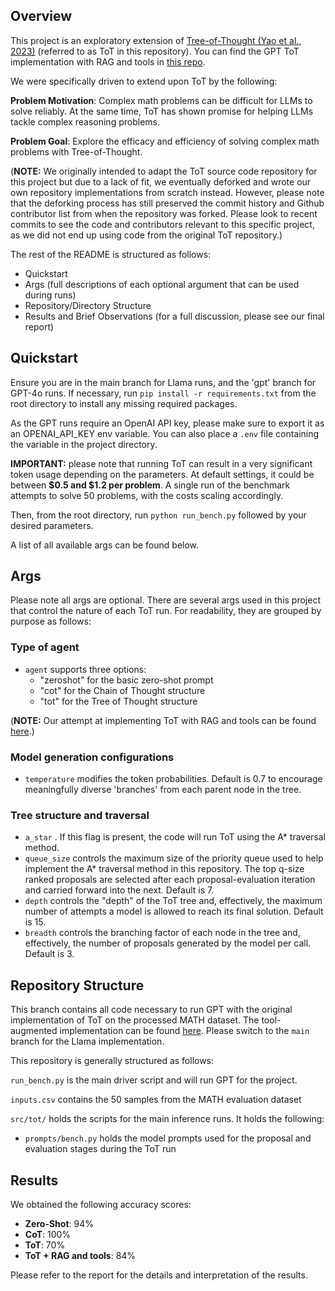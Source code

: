 ## Overview
This project is an exploratory extension of [Tree-of-Thought (Yao et al., 2023)](https://github.com/princeton-nlp/tree-of-thought-llm) (referred to as ToT in this repository).
You can find the GPT ToT implementation with RAG and tools in [this repo](https://github.com/r1p71d3/tot-math).

We were specifically driven to extend upon ToT by the following:

**Problem Motivation**: Complex math problems can be difficult for LLMs to solve reliably. At the same time, ToT has shown promise for helping LLMs tackle complex reasoning problems.

**Problem Goal**: Explore the efficacy and efficiency of solving complex math problems with Tree-of-Thought.

(**NOTE:** We originally intended to adapt the ToT source code repository for this project but due to a lack of fit, we eventually deforked and wrote our own repository implementations from scratch instead. However, please note that the deforking process has still preserved the commit history and Github contributor list from when the repository was forked. Please look to recent commits to see the code and contributors relevant to this specific project, as we did not end up using code from the original ToT repository.)

The rest of the README is structured as follows:
- Quickstart
- Args (full descriptions of each optional argument that can be used during runs)
- Repository/Directory Structure
- Results and Brief Observations (for a full discussion, please see our final report)

## Quickstart
Ensure you are in the main branch for Llama runs, and the 'gpt' branch for GPT-4o runs. If necessary, run ```pip install -r requirements.txt``` from the root directory to install any missing required packages.

As the GPT runs require an OpenAI API key, please make sure to export it as an OPENAI_API_KEY env variable. You can also place a `.env` file containing the variable in the project directory. 

**IMPORTANT:** please note that running ToT can result in a very significant token usage depending on the parameters. At default settings, it could be between **$0.5 and $1.2 per problem**. A single run of the benchmark attempts to solve 50 problems, with the costs scaling accordingly.

Then, from the root directory, run ```python run_bench.py``` followed by your desired parameters.

A list of all available args can be found below.

## Args
Please note all args are optional. There are several args used in this project that control the nature of each ToT run. For readability, they are grouped by purpose as follows:

### Type of agent
- ```agent``` supports three options: 
    - "zeroshot" for the basic zero-shot prompt
    - "cot" for the Chain of Thought structure
    - "tot" for the Tree of Thought structure
      
(**NOTE:** Our attempt at implementing ToT with RAG and tools can be found [here](https://github.com/r1p71d3/tot-math).)

### Model generation configurations
- ```temperature``` modifies the token probabilities. Default is 0.7 to encourage meaningfully diverse 'branches' from each parent node in the tree.

### Tree structure and traversal
- ```a_star``` . If this flag is present, the code will run ToT using the A* traversal method.
- ```queue_size``` controls the maximum size of the priority queue used to help implement the A* traversal method in this repository. The top q-size ranked proposals are selected after each proposal-evaluation iteration and carried forward into the next. Default is 7. 
- ```depth``` controls the "depth" of the ToT tree and, effectively, the maximum number of attempts a model is allowed to reach its final solution. Default is 15.
- ```breadth``` controls the branching factor of each node in the tree and, effectively, the number of proposals generated by the model per call. Default is 3.


## Repository Structure
This branch contains all code necessary to run GPT with the original implementation of ToT on the processed MATH dataset. The tool-augmented implementation can be found [here](https://github.com/r1p71d3/tot-math). Please switch to the `main` branch for the Llama implementation.

This repository is generally structured as follows:

```run_bench.py``` is the main driver script and will run GPT for the project.

```inputs.csv``` contains the 50 samples from the MATH evaluation dataset

```src/tot/``` holds the scripts for the main inference runs. It holds the following:
- ```prompts/bench.py``` holds the model prompts used for the proposal and evaluation stages during the ToT run

## Results
We obtained the following accuracy scores:
- **Zero-Shot**: 94%
- **CoT**: 100%
- **ToT**: 70%
- **ToT + RAG and tools**: 84%

Please refer to the report for the details and interpretation of the results.
